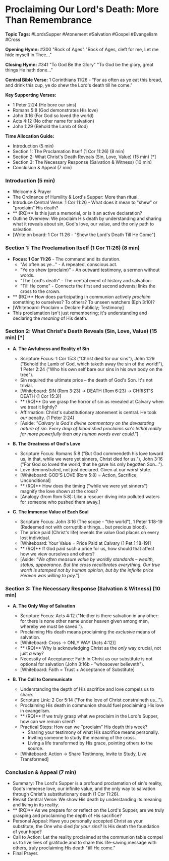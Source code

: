 # Proclaiming Our Lord's Death: More Than Remembrance

**Topic Tags:** #LordsSupper #Atonement #Salvation #Gospel #Evangelism #Cross

**Opening Hymn:** #300 "Rock of Ages" "Rock of Ages, cleft for me, Let me hide
myself in Thee..."

**Closing Hymn:** #341 "To God Be the Glory" "To God be the glory, great things
He hath done..."

**Central Bible Verse:** 1 Corinthians 11:26 - "For as often as ye eat this
bread, and drink this cup, ye do shew the Lord's death till he come."

**Key Supporting Verses:**

- 1 Peter 2:24 (He bore our sins)
- Romans 5:8 (God demonstrates His love)
- John 3:16 (For God so loved the world)
- Acts 4:12 (No other name for salvation)
- John 1:29 (Behold the Lamb of God)

**Time Allocation Guide:**

- Introduction (5 min)
- Section 1: The Proclamation Itself (1 Cor 11:26) (8 min)
- Section 2: What Christ's Death Reveals (Sin, Love, Value) (15 min) [*]
- Section 3: The Necessary Response (Salvation & Witness) (10 min)
- Conclusion & Appeal (7 min)

### Introduction (5 min)

- Welcome & Prayer
- The Ordinance of Humility & Lord's Supper: More than ritual.
- Introduce Central Verse: 1 Cor 11:26 - What does it mean to "shew" or
  "proclaim" His death?
- ** (RQ)** Is this just a memorial, or is it an active declaration?
- Outline Overview: We proclaim His death by understanding and sharing what it
  reveals about sin, God's love, our value, and the only path to salvation.
- [Write on board: 1 Cor 11:26 - "Shew the Lord's Death Till He Come"]

### Section 1: The Proclamation Itself (1 Cor 11:26) (8 min)

- **Focus: 1 Cor 11:26** - The command and its duration.
  - "As often as ye..." - A repeated, conscious act.
  - "Ye do shew (proclaim)" - An outward testimony, a sermon without words.
  - "The Lord's death" - The central event of history and salvation.
  - "Till He come" - Connects the first and second advents; links the cross to
    the crown.
- ** (RQ)** How does participating in communion actively _proclaim_ something to
  ourselves? To others? To unseen watchers (Eph 3:10)?
- [Whiteboard: Proclaim = Declare Publicly; Testimony]
- This proclamation isn't just remembering; it's understanding and declaring the
  _meaning_ of His death.

### Section 2: What Christ's Death Reveals (Sin, Love, Value) (15 min) [*]

- **A. The Awfulness and Reality of Sin**

  - Scripture Focus: 1 Cor 15:3 ("Christ died for our sins"), John 1:29 ("Behold
    the Lamb of God, which taketh away the sin of the world!"), 1 Peter 2:24
    ("Who his own self bare our sins in his own body on the tree").
  - Sin required the ultimate price – the death of God's Son. It's not trivial.
  - [Whiteboard: SIN (Rom 3:23) -> DEATH (Rom 6:23) -> CHRIST'S DEATH (1 Cor
    15:3)]
  - ** (RQ)** Do we grasp the horror of sin as revealed at Calvary when we treat
    it lightly?
  - Affirmation: Christ's substitutionary atonement is central. He took _our_
    penalty. (1 Peter 2:24)
  - [Aside: *"Calvary is God's divine commentary on the devastating nature of
    sin. Every drop of blood shed proclaims sin's lethal reality far more
    powerfully than any human words ever could."*]

- **B. The Greatness of God's Love**

  - Scripture Focus: Romans 5:8 ("But God commendeth his love toward us, in
    that, while we were yet sinners, Christ died for us."), John 3:16 ("For God
    so loved the world, that he gave his only begotten Son...").
  - Love demonstrated, not just declared. Given at our worst state.
  - [Whiteboard: GOD'S LOVE (Rom 5:8) = Action, Sacrifice, Unconditional]
  - ** (RQ)** How does the timing ("while we were yet sinners") magnify the love
    shown at the cross?
  - [Analogy (from Rom 5:8): Like a rescuer diving into polluted waters for
    someone who pushed them away.]

- **C. The Immense Value of Each Soul**
  - Scripture Focus: John 3:16 (The scope - "the world"), 1 Peter 1:18-19
    (Redeemed not with corruptible things... but precious blood).
  - The price paid (Christ's life) reveals the value God places on every lost
    individual.
  - [Whiteboard: Your Value = Price Paid at Calvary (1 Pet 1:18-19)]
  - ** (RQ)** If God paid such a price for us, how should that affect how we
    view ourselves and others?
  - [Aside: *"We often measure value by worldly standards – wealth, status,
    appearance. But the cross recalibrates everything. Our true worth is stamped
    not by human opinion, but by the infinite price Heaven was willing to
    pay."*]

### Section 3: The Necessary Response (Salvation & Witness) (10 min)

- **A. The Only Way of Salvation**

  - Scripture Focus: Acts 4:12 ("Neither is there salvation in any other: for
    there is none other name under heaven given among men, whereby we must be
    saved.").
  - Proclaiming His death means proclaiming the _exclusive_ means of salvation.
  - [Whiteboard: Cross -> ONLY WAY (Acts 4:12)]
  - ** (RQ)** Why is acknowledging Christ as the _only_ way crucial, not just
    _a_ way?
  - Necessity of Acceptance: Faith in Christ as our substitute is not optional
    for salvation (John 3:16b - "whosoever believeth").
  - [Whiteboard: Faith = Trust + Acceptance of Substitute]

- **B. The Call to Communicate**
  - Understanding the depth of His sacrifice and love compels us to share.
  - Scripture Link: 2 Cor 5:14 ("For the love of Christ constraineth us...").
  - Proclaiming His death in communion should fuel proclaiming His love in
    evangelism.
  - ** (RQ)** If we truly grasp what we proclaim in the Lord's Supper, how can
    we remain silent?
  - Practical Steps: How can we "proclaim" His death this week?
    - Sharing your testimony of what His sacrifice means personally.
    - Inviting someone to study the meaning of the cross.
    - Living a life transformed by His grace, pointing others to the source.
  - [Whiteboard: Action -> Share Testimony, Invite to Study, Live Transformed]

### Conclusion & Appeal (7 min)

- Summary: The Lord's Supper is a profound proclamation of sin's reality, God's
  immense love, our infinite value, and the only way to salvation through
  Christ's substitutionary death (1 Cor 11:26).
- Revisit Central Verse: We show His death by understanding its meaning and
  living in its reality.
- ** (RQ)** As we prepare for or reflect on the Lord's Supper, are we truly
  grasping and proclaiming the depth of His sacrifice?
- Personal Appeal: Have you personally accepted Christ as your substitute, the
  One who died _for your sins_? Is His death the foundation of your hope?
- Call to Action: Let the reality proclaimed at the communion table compel us to
  live lives of gratitude and to share this life-saving message with others,
  truly proclaiming His death "till He come."
- Final Prayer.

